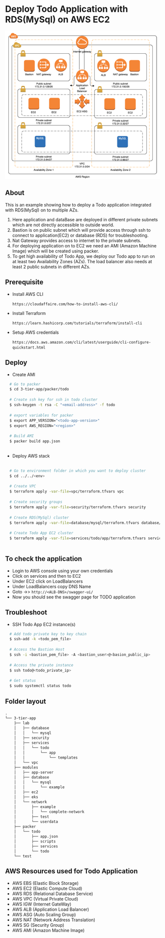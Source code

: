 # Deploy Todo Application with RDS(MySql) on AWS EC2

![Todo-RDS-MySql-EC2](todo_phase_1.png)

## About ##
This is an example showing how to deploy a Todo application integrated with RDS(MySql) on to multiple AZs.

1. Here application  and dataBase are deployed in different private subnets which are not directly accessible to outside world.
2. Bastion is on  public subnet which will provide access through ssh to connect to application(EC2) or database (RDS)  for troubleshooting.
3. Nat Gateway provides access to internet to the private subnets.
4. For deploying application on to EC2 we need an AMI (Amazon Machine Image) which will be created using packer.
5. To get high availability of Todo App, we deploy our Todo app to run on at least two Availability Zones (AZs). The load balancer also needs at least 2 public subnets in different AZs.

## Prerequisite ##

- Install AWS CLI

  `https://cloudaffaire.com/how-to-install-aws-cli/`
  
- Install Terraform

  `https://learn.hashicorp.com/tutorials/terraform/install-cli`
  
- Setup AWS credentials

  `https://docs.aws.amazon.com/cli/latest/userguide/cli-configure-quickstart.html`

## Deploy ##


- Create AMI
 
``` bash
  # Go to packer 
  $ cd 3-tier-app/packer/todo
    
  # Create ssh key for ssh in todo cluster
  $ ssh-keygen -t rsa -C "<email-address>" -f todo
    
  # export variables for packer
  $ export APP_VERSION="<todo-app-version>"
  $ export AWS_REGION="<region>"
    
  # Build AMI       
  $ packer build app.json
    
```

- Deploy AWS stack

```bash 
  
  # Go to environment folder in which you want to deploy cluster
  $ cd ../../<env>
  
  # Create VPC
  $ terraform apply -var-file=vpc/terraform.tfvars vpc 
  
  # Create security groups
  $ terraform apply -var-file=security/terraform.tfvars security 
  
  # Create RDS(MySql) cluster
  $ terraform apply -var-file=database/mysql/terraform.tfvars database/mysql
  
  # Create Todo App EC2 cluster
  $ terraform apply -var-file=services/todo/app/terraform.tfvars services/todo/app
    
```

## To check the application ##

- Login to AWS console using your own credentials
- Click on  services and then to EC2
- Under EC2 click on LoadBalancers
- Under LoadBalancers copy DNS Name
- Goto ->> `http://<ALB-DNS>/swagger-ui/`
- Now you should see the swagger page for TODO application


## Troubleshoot ##

- SSH Todo App EC2 instance(s)

```bash
  # Add todo private key to key chain
  $ ssh-add -k <todo_pem_file>
   
  # Access the Bastion Host
  $ ssh -i <bastion_pem_file> -A <bastion_user>@<basion_public_ip>
   
  # Access the private instance
  $ ssh todo@<todo_private_ip>
   
  # Get status
  $ sudo systemctl status todo

```

## Folder layout 
```
.
└── 3-tier-app
    ├── lab
    │   ├── database
    │   │   └── mysql
    │   ├── security
    │   ├── services
    │   │   └── todo
    │   │       └── app
    │   │           └── templates
    │   └── vpc
    ├── modules
    │   ├── app-server
    │   ├── database
    │   │   └── mysql
    │   │       └── example
    │   ├── ec2
    │   ├── eks
    │   └── network
    │       ├── example
    │       │   └── complete-network
    │       ├── test
    │       └── userdata
    ├── packer
    │   └── todo
    │       ├── app.json
    │       ├── scripts
    │       ├── services
    │       └── todo
    └── test
```


## AWS Resources used for Todo Application

- AWS EBS (Elastic Block Storage)
- AWS EC2 (Elastic Compute Cloud)
- AWS RDS (Relational Database Service)
- AWS VPC (Virtual Private Cloud)
- AWS IGW (Internet GateWay)
- AWS ALB (Application Load Balancer)
- AWS ASG (Auto Scaling Group)
- AWS NAT (Network Address Translation)
- AWS SG  (Security Group)
- AWS AMI (Amazon Machine Image)

